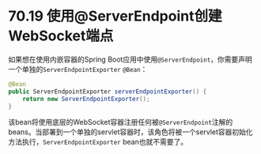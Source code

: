# 70.19 使用@ServerEndpoint创建WebSocket端点

如果想在使用内嵌容器的Spring Boot应用中使用`@ServerEndpoint`，你需要声明一个单独的`ServerEndpointExporter` `@Bean`：

```java
@Bean
public ServerEndpointExporter serverEndpointExporter() {
    return new ServerEndpointExporter();
}
```

该bean将使用底层的WebSocket容器注册任何被`@ServerEndpoint`注解的beans。当部署到一个单独的servlet容器时，该角色将被一个servlet容器初始化方法执行，`ServerEndpointExporter` bean也就不需要了。

